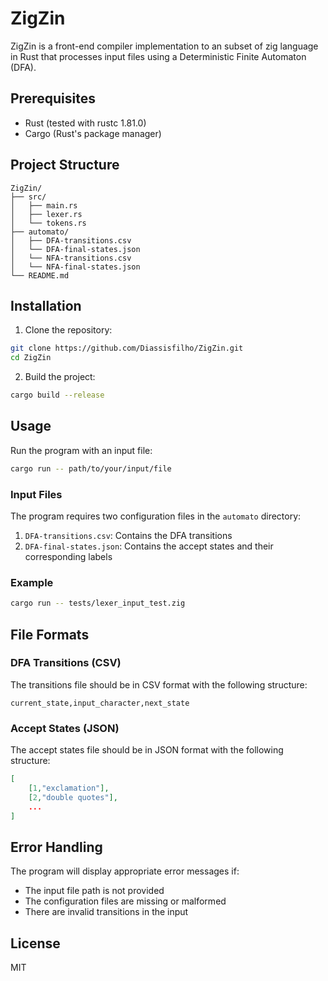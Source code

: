 # ZigZin

ZigZin is a front-end compiler implementation to an subset of zig language in Rust that processes input files using a Deterministic Finite Automaton (DFA).

## Prerequisites

- Rust (tested with rustc 1.81.0)
- Cargo (Rust's package manager)

## Project Structure

```
ZigZin/
├── src/
│   ├── main.rs
│   ├── lexer.rs
│   └── tokens.rs
├── automato/
│   ├── DFA-transitions.csv
│   └── DFA-final-states.json
│   └── NFA-transitions.csv
│   └── NFA-final-states.json
└── README.md
```

## Installation

1. Clone the repository:
```bash
git clone https://github.com/Diassisfilho/ZigZin.git
cd ZigZin
```

2. Build the project:
```bash
cargo build --release
```

## Usage

Run the program with an input file:

```bash
cargo run -- path/to/your/input/file
```

### Input Files

The program requires two configuration files in the `automato` directory:

1. `DFA-transitions.csv`: Contains the DFA transitions
2. `DFA-final-states.json`: Contains the accept states and their corresponding labels

### Example

```bash
cargo run -- tests/lexer_input_test.zig
```

## File Formats

### DFA Transitions (CSV)
The transitions file should be in CSV format with the following structure:
```csv
current_state,input_character,next_state
```

### Accept States (JSON)
The accept states file should be in JSON format with the following structure:
```json
[
    [1,"exclamation"],
    [2,"double quotes"],
    ...
]
```

## Error Handling

The program will display appropriate error messages if:
- The input file path is not provided
- The configuration files are missing or malformed
- There are invalid transitions in the input

## License
MIT 